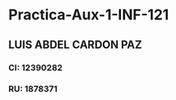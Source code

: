 # Practica-Aux-1-INF-121

<h2>LUIS ABDEL CARDON PAZ </h2>
<h3>CI: 12390282</h3>
<h3>RU: 1878371</h3>

